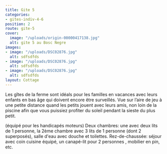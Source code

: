 ```yaml
---
title: Gite 5
categories:
- gites-indiv-4-6
position: 2
route: gite-5
cover:
  image: "/uploads/origin-00000417138.jpg"
  alt: gite 5 au Bosc Negre
images:
- image: "/uploads/DSC02876.jpg"
  alt: sdfsdfds
- image: "/uploads/DSC02876.jpg"
  alt: sdfsdfds
- image: "/uploads/DSC02876.jpg"
  alt: sdfsdfds
layout: Cottage
---
```


Les gîtes de la ferme sont idéals pour les familles en vacances avec leurs enfants en bas âge qui doivent encore être surveillés. Vue sur l’aire de jeu à une petite distance quand les petits jouent avec leurs amis, non loin de la piscine afin que vous puissiez profiter du soleil pendant la sieste du plus petit.

(équipé pour les handicapés moteurs)
Deux chambres: une avec deux lits de 1 personne, la 2ème chambre avec 3 lits de 1 personne (dont 2 superposés), salle d'eau avec douche et toilettes. Rez-de-chaussée: séjour avec coin cuisine équipé, un canapé-lit pour 2 personnes , mobilier en pin, etc.
